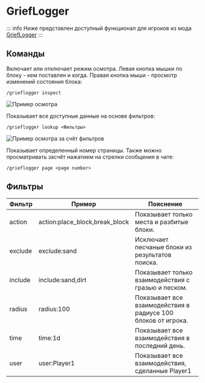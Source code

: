 # GriefLogger
::: info
Ниже представлен доступный функционал для игроков из мода [GriefLogger](https://modrinth.com/mod/grieflogger)
::: 

## Команды

Включает или отключает режим осмотра. Левая кнопка мышки по блоку - кем поставлен и когда. Правая кнопка мыши - просмотр изменений состояния блока:
```
/grieflogger inspect
```
![Пример осмотра](https://imgur.com/Z1nXsAq.gif)


Показывает все доступные данные на основе фильтров:
```
/grieflogger lookup <Фильтры>
```
![Пример осмотра за счёт фильтров](https://imgur.com/gK7Hj9l.gif)

Показывает определенный номер страницы. Также можно просматривать засчёт нажатием на стрелки сообщения в чате:
```
/grieflogger page <page number>
```

## Фильтры

| Фильтр  | Пример                          | Пояснение                                                     |
| ------- | ------------------------------- | ------------------------------------------------------------- |
| action  | action:place_block,break_block  | Показывает только места и разбитые блоки.                     |
| exclude | exclude:sand                    | Исключает песчаные блоки из результатов поиска.               |
| include | include:sand,dirt               | Показывает только взаимодействия с гразью и песком.           |
| radius  | radius:100                      | Показывает все взаимодействия в радиусе 100 блоков от игрока. |
| time    | time:1d                         | Показывает все взаимодействия в последний день.               |
| user    | user:Player1                    | Показывает все взаимодействия, сделанные Player1              |
